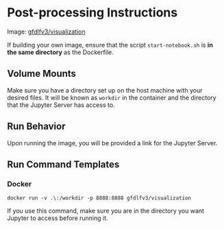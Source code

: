 # Post-processing Instructions

Image: [gfdlfv3/visualization](https://hub.docker.com/r/gfdlfv3/visualization)

If building your own image, ensure that the script `start-notebook.sh` is **in the same directory** as the Dockerfile.

## Volume Mounts
Make sure you have a directory set up on the host machine with your desired files. It will be known as `workdir` in the container and the directory that the Jupyter Server has access to.

## Run Behavior
Upon running the image, you will be provided a link for the Jupyter Server. 

## Run Command Templates
### Docker
```
docker run -v .\:/workdir -p 8888:8888 gfdlfv3/visualization
```
If you use this command, make sure you are in the directory you want Jupyter to access before running it.
